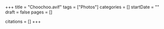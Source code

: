 +++
title = "Choochoo.avif"
tags = ["Photos"]
categories = []
startDate = ""
draft = false
pages = []

citations = []
+++

